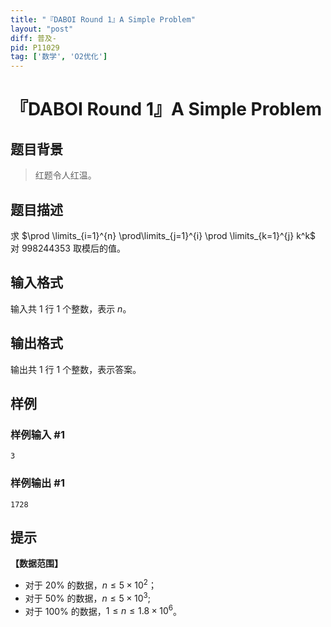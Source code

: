```yaml
---
title: "『DABOI Round 1』A Simple Problem"
layout: "post"
diff: 普及-
pid: P11029
tag: ['数学', 'O2优化']
---
```

# 『DABOI Round 1』A Simple Problem
## 题目背景

> 红题令人红温。
## 题目描述

求 $\prod \limits_{i=1}^{n} \prod\limits_{j=1}^{i} \prod \limits_{k=1}^{j} k^k$ 对 $998244353$ 取模后的值。
## 输入格式

输入共 $1$ 行 $1$ 个整数，表示 $n$。
## 输出格式

输出共 $1$ 行 $1$ 个整数，表示答案。
## 样例

### 样例输入 #1
```
3
```
### 样例输出 #1
```
1728
```
## 提示

**【数据范围】**

- 对于 $20\%$ 的数据，$n\leq5\times10^2$；
- 对于 $50\%$ 的数据，$n\leq5\times10^3$;
- 对于 $100\%$ 的数据，$1\leq n\leq1.8\times10^6$。
